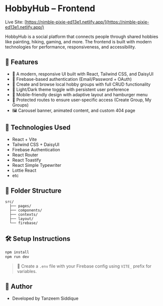 # HobbyHub – Frontend

Live Site: [https://nimble-pixie-ed13e1.netlify.app/](https://nimble-pixie-ed13e1.netlify.app/)

HobbyHub is a social platform that connects people through shared hobbies like painting, hiking, gaming, and more. The frontend is built with modern technologies for performance, responsiveness, and accessibility.

## 🚀 Features

- 🎨 A modern, responsive UI built with React, Tailwind CSS, and DaisyUI
- 🔐 Firebase-based authentication (Email/Password + OAuth)
- 📅 Create and browse local hobby groups with full CRUD functionality
- 🌙 Light/Dark theme toggle with persistent user preference
- 📱 Mobile-friendly design with adaptive layout and hamburger menu
- 🧭 Protected routes to ensure user-specific access (Create Group, My Groups)
- 🖼️ Carousel banner, animated content, and custom 404 page

## 🧰 Technologies Used

- React + Vite
- Tailwind CSS + DaisyUI
- Firebase Authentication
- React Router
- React Toastify
- React Simple Typewriter
- Lottie React
- etc

## 📁 Folder Structure

```
src/
  ├── pages/
  ├── components/
  ├── contexts/
  ├── layout/
  └── firebase/
```

## 🛠 Setup Instructions

```bash
npm install
npm run dev
```

> 🔐 Create a `.env` file with your Firebase config using `VITE_` prefix for variables.

## 👤 Author

- Developed by Tanzeem Siddique
